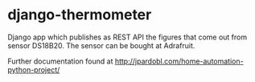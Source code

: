 django-thermometer
==================

Django app which publishes as REST API the figures that come out from sensor DS18B20. The sensor can be
bought at Adrafruit.


Further documentation found at http://jpardobl.com/home-automation-python-project/
